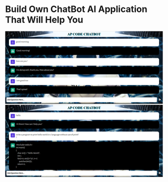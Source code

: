 # Build Own ChatBot AI Application That Will Help You
<img src="./Captures.PNG" />
<br>
<img src="./Capture1.PNG" />
